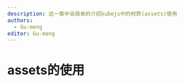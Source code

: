 ```yaml
---
description: 这一章中会简单的介绍kubejs中的材质(assets)使用
authors:
  - Gu-meng
editor: Gu-meng
---
```


# assets的使用

